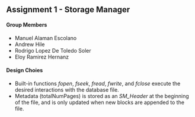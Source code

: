 ## Assignment 1 - Storage Manager

#### Group Members
- Manuel Alaman Escolano
- Andrew Hile
- Rodrigo Lopez De Toledo Soler
- Eloy Ramirez Hernanz

#### Design Choies
- Built-in functions *fopen*, *fseek*, *fread*, *fwrite*, and *fclose* execute the desired interactions with the database file.
- Metadata (totalNumPages) is stored as an *SM_Header* at the beginning of the file, and is only updated when new blocks are appended to the file.
